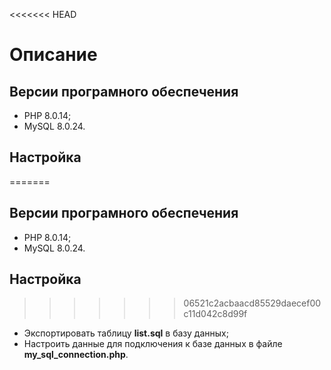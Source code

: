 <<<<<<< HEAD
# Описание

## Версии програмного обеспечения

- PHP 8.0.14;
- MySQL 8.0.24.

## Настройка

=======
## Версии програмного обеспечения
- PHP 8.0.14;
- MySQL 8.0.24.
## Настройка
>>>>>>> 06521c2acbaacd85529daecef00c11d042c8d99f
- Экспортировать таблицу **list.sql** в базу данных;
- Настроить данные для подключения к базе данных в файле **my_sql_connection.php**.
